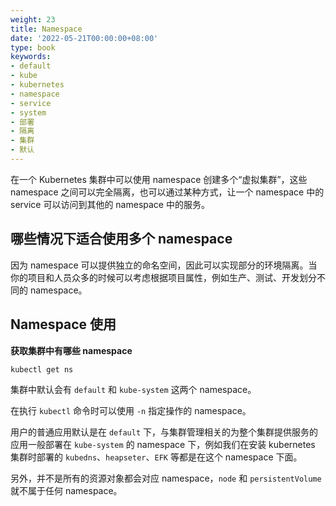```yaml
---
weight: 23
title: Namespace
date: '2022-05-21T00:00:00+08:00'
type: book
keywords:
- default
- kube
- kubernetes
- namespace
- service
- system
- 部署
- 隔离
- 集群
- 默认
---
```

在一个 Kubernetes 集群中可以使用 namespace 创建多个“虚拟集群”，这些 namespace 之间可以完全隔离，也可以通过某种方式，让一个 namespace 中的 service 可以访问到其他的 namespace 中的服务。

## 哪些情况下适合使用多个 namespace

因为 namespace 可以提供独立的命名空间，因此可以实现部分的环境隔离。当你的项目和人员众多的时候可以考虑根据项目属性，例如生产、测试、开发划分不同的 namespace。

## Namespace 使用

**获取集群中有哪些 namespace**

```kubectl get ns```

集群中默认会有 `default` 和 `kube-system` 这两个 namespace。

在执行 `kubectl` 命令时可以使用 `-n` 指定操作的 namespace。

用户的普通应用默认是在 `default` 下，与集群管理相关的为整个集群提供服务的应用一般部署在 `kube-system` 的 namespace 下，例如我们在安装 kubernetes 集群时部署的 `kubedns`、`heapseter`、`EFK` 等都是在这个 namespace 下面。

另外，并不是所有的资源对象都会对应 namespace，`node` 和 `persistentVolume` 就不属于任何 namespace。
